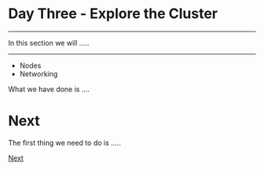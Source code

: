 # Day Three - Explore the Cluster

---

In this section we will .....

---

  * Nodes
  * Networking



What we have done is ....

# Next

The first thing we need to do is .....

[Next](03-02.md)

